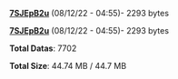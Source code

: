 [**7SJEpB2u**](/data/7SJEpB2u.txt) (08/12/22 - 04:55)- 2293 bytes

[**7SJEpB2u**](/data/7SJEpB2u.txt) (08/12/22 - 04:55)- 2293 bytes

**Total Datas**: 7702

**Total Size**: 44.74 MB / 44.7 MB